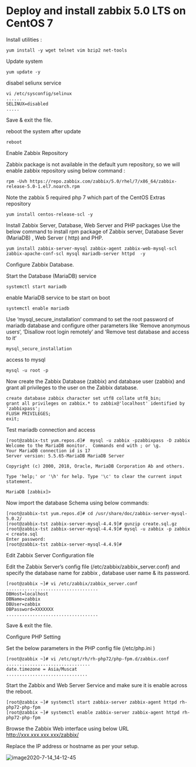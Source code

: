 # Deploy and install zabbix 5.0 LTS on CentOS 7
Install utilities :
```
yum install -y wget telnet vim bzip2 net-tools
```
Update system

```
yum update -y
```
disabel seliunx service
```
vi /etc/sysconfig/selinux
......
SELINUX=disabled
.....
```
Save & exit the file.

reboot the system after update
```
reboot
```
Enable Zabbix  Repository

Zabbix package is not available in the default yum repository, so we will enable zabbix repository using below command :

```
rpm -Uvh https://repo.zabbix.com/zabbix/5.0/rhel/7/x86_64/zabbix-release-5.0-1.el7.noarch.rpm

```

Note the zabbix 5 required php 7 which part of the CentOS Extras repository
```
yum install centos-release-scl -y
```

Install Zabbix Server, Database, Web Server and PHP packages
Use the below command to install rpm package of Zabbix server, Database Sever (MariaDB) , Web Server ( http) and PHP.
```
yum install zabbix-server-mysql zabbix-agent zabbix-web-mysql-scl zabbix-apache-conf-scl mysql mariadb-server httpd  -y
```

Configure Zabbix Database.

Start the Database (MariaDB) service
```
systemctl start mariadb
```
enable MariaDB service to be start on boot
```
systemctl enable mariadb
```
Use ‘mysql_secure_installation‘ command to set the root password of mariadb database and configure other parameters like ‘Remove anonymous users‘, ‘Disallow root login remotely‘ and ‘Remove test database and access to it‘
```
mysql_secure_installation
```
access to mysql
```
mysql -u root -p
```
Now create the Zabbix Database (zabbix) and database user (zabbix) and grant all privileges to the user on the Zabbix database.
```
create database zabbix character set utf8 collate utf8_bin;
grant all privileges on zabbix.* to zabbix@'localhost' identified by 'zabbixpass';
FLUSH PRIVILEGES;
exit;
```
Test mariadb connection and access
```
[root@zabbix-tst yum.repos.d]#  mysql -u zabbix -pzabbixpass -D zabbix
Welcome to the MariaDB monitor.  Commands end with ; or \g.
Your MariaDB connection id is 17
Server version: 5.5.65-MariaDB MariaDB Server
 
Copyright (c) 2000, 2018, Oracle, MariaDB Corporation Ab and others.
 
Type 'help;' or '\h' for help. Type '\c' to clear the current input statement.
 
MariaDB [zabbix]>
```
Now import the database Schema using below commands:
```
[root@zabbix-tst yum.repos.d]# cd /usr/share/doc/zabbix-server-mysql-5.0.2/
[root@zabbix-tst zabbix-server-mysql-4.4.9]# gunzip create.sql.gz
[root@zabbix-tst zabbix-server-mysql-4.4.9]# mysql -u zabbix -p zabbix < create.sql
Enter password:
[root@zabbix-tst zabbix-server-mysql-4.4.9]#
```
Edit Zabbix Server Configuration file

Edit the Zabbix Server’s config file (/etc/zabbix/zabbix_server.conf) and specify the database name for zabbix , database user name & its password.
```
[root@zabbix ~]# vi /etc/zabbix/zabbix_server.conf
...................................
DBHost=localhost
DBName=zabbix
DBUser=zabbix
DBPassword=XXXXXXX
...................................
```
Save & exit the file.


Configure PHP Setting

Set the below parameters in the PHP config file (/etc/php.ini )
```
[root@zabbix ~]# vi /etc/opt/rh/rh-php72/php-fpm.d/zabbix.conf
................................
date.timezone = Asia/Muscat
...............................
```

Start the Zabbix and Web Server Service and make sure it is enable across the reboot.
```
[root@zabbix ~]# systemctl start zabbix-server zabbix-agent httpd rh-php72-php-fpm
[root@zabbix ~]# systemctl enable zabbix-server zabbix-agent httpd rh-php72-php-fpm
```
Browse the Zabbix Web interface using below URL
http://xxx.xxx.xxx.xxx/zabbix/

Replace the IP address or hostname as per your setup.

![image2020-7-14_14-12-45](https://user-images.githubusercontent.com/72554657/100981124-c64c8180-355f-11eb-93c7-87fc0910b2c3.png)


